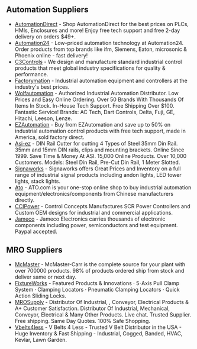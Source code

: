 ## Automation Suppliers

- [AutomationDirect](https://automationdirect.com) - Shop AutomationDirect for the best prices on PLCs, HMIs, Enclosures and more! Enjoy free tech support and free 2-day delivery on orders $49+.
- [Automation24](https://automation24.com) - Low-priced automation technology at Automation24. Order products from top brands like ifm, Siemens, Eaton, microsonic & Phoenix online - fast delivery!
- [C3Controls](https://c3controls.com) - We design and manufacture standard industrial control products that meet global industry specifications for quality & performance.
- [Factorymation](https://factorymation.com) - Industrial automation equipment and controllers at the industry's best prices.
- [Wolfautomation](https://wolfautomation.com) - Authorized Industrial Automation Distributor. Low Prices and Easy Online Ordering. Over 50 Brands With Thousands Of Items In Stock. In-House Tech Support. Free Shipping Over $100. Fantastic Service! Brands: AC Tech, Dart Controls, Delta, Fuji, GE, Hitachi, Leeson, Lenze.
- [EZAutomation](https://ezautomation.com) - Buy from EZAutomation and save up to 50% on industrial automation control products with free tech support, made in America, sold factory direct.
- [Asi-ez](https://asi-ez.com) - DIN Rail Cutter for cutting 4 Types of Steel 35mm Din Rail. 35mm and 15mm DIN rails, clips and mounting brackets. Online Since 1999. Save Time & Money At ASI. 15,000 Online Products. Over 10,000 Customers. Models: Steel Din Rail, Pre-Cut Din Rail, 1 Meter Slotted.
- [Signaworks](https://signaworks.com) - Signaworks offers Great Prices and Inventory on a full range of industrial signal products including andon lights, LED tower lights, stack lights.
- [Ato](https://ato.com) - ATO.com is your one-stop online shop to buy industrial automation equipment/electronics/components from Chinese manufacturers directly.
- [CCIPower](https://ccipower.com) - Control Concepts Manufactures SCR Power Controllers and Custom OEM designs for industrial and commercial applications.
- [Jameco](https://jameco.com) - Jameco Electronics carries thousands of electronic components including power, semiconductors and test equipment. Paypal accepted.


## MRO Suppliers
- [McMaster](https://mcmaster.com) - McMaster-Carr is the complete source for your plant with over 700000 products. 98% of products ordered ship from stock and deliver same or next day.
- [FixtureWorks](https://www.fixtureworks.net) - Featured Products & Innovations · 5-Axis Pull Clamp System · Clamping Locators · Pneumatic Clamping Locators · Quick Action Sliding Locks.
- [MROSupply](https://mrosupply.com) - Distributor Of Industrial, , Conveyor, Electrical Products & A+ Customer Satisfaction. Distributor Of Industrial, Mechanical, Conveyor, Electrical & Many Other Products. Live chat. Trusted Supplier. Free shipping. Same Day Quotes. 100% Safe Shopping.
- [Vbelts4less](https://vbelts4less.com) - V Belts 4 Less - Trusted V Belt Distributor in the USA - Huge Inventory & Fast Shipping - Industrial, Cogged, Banded, HVAC, Kevlar, Lawn Garden.
